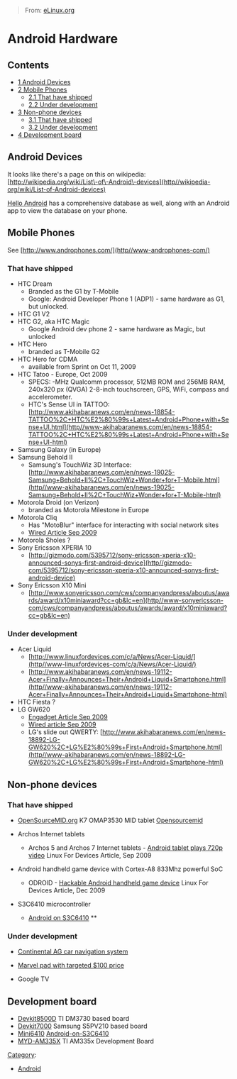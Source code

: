> From: [eLinux.org](http://eLinux.org/Android_Hardware "http://eLinux.org/Android_Hardware")


# Android Hardware



## Contents

-   [1 Android Devices](#android-devices)
-   [2 Mobile Phones](#mobile-phones)
    -   [2.1 That have shipped](#that-have-shipped)
    -   [2.2 Under development](#under-development)
-   [3 Non-phone devices](#non-phone-devices)
    -   [3.1 That have shipped](#that-have-shipped-2)
    -   [3.2 Under development](#under-development-2)
-   [4 Development board](#development-board)

## Android Devices

It looks like there's a page on this on wikipedia:
[http://wikipedia.org/wiki/List\-of\-Android\-devices](http//wikipedia-org/wiki/List-of-Android-devices)

[Hello Android](http//www-helloandroid-com/devices) has a comprehensive
database as well, along with an Android app to view the database on your
phone.

## Mobile Phones

See [http://www.androphones.com/](http//www-androphones-com/)

### That have shipped

-   HTC Dream
    -   Branded as the G1 by T-Mobile
    -   Google: Android Developer Phone 1 (ADP1) - same hardware as G1,
        but unlocked.
-   HTC G1 V2
-   HTC G2, aka HTC Magic
    -   Google Android dev phone 2 - same hardware as Magic, but
        unlocked
-   HTC Hero
    -   branded as T-Mobile G2
-   HTC Hero for CDMA
    -   available from Sprint on Oct 11, 2009
-   HTC Tatoo - Europe, Oct 2009
    -   SPECS: -MHz Qualcomm processor, 512MB ROM and 256MB RAM,
        240x320 px (QVGA) 2-8-inch touchscreen, GPS, WiFi, compass and
        accelerometer.
    -   HTC's Sense UI in TATTOO:
        [http://www.akihabaranews.com/en/news-18854-TATTOO%2C+HTC%E2%80%99s+Latest+Android+Phone+with+Sense+UI.html](http//www-akihabaranews.com/en/news-18854-TATTOO%2C+HTC%E2%80%99s+Latest+Android+Phone+with+Sense+UI-html)
-   Samsung Galaxy (in Europe)
-   Samsung Behold II
    -   Samsung's TouchWiz 3D Interface:
        [http://www.akihabaranews.com/en/news-19025-Samsung+Behold+II%2C+TouchWiz+Wonder+for+T-Mobile.html](http//www-akihabaranews.com/en/news-19025-Samsung+Behold+II%2C+TouchWiz+Wonder+for+T-Mobile-html)
-   Motorola Droid (on Verizon)
    -   branded as Motorola Milestone in Europe
-   Motorola Cliq
    -   Has "MotoBlur" interface for interacting with social network
        sites
    -   [Wired Article Sep
        2009](http//www-wired-com/gadgetlab/2009/09/motorola-android/)
-   Motorola Sholes ?
-   Sony Ericsson XPERIA 10
    -   [http://gizmodo.com/5395712/sony-ericsson-xperia-x10-announced-sonys-first-android-device](http//gizmodo-com/5395712/sony-ericsson-xperia-x10-announced-sonys-first-android-device)
-   Sony Ericsson X10 Mini
    -   [http://www.sonyericsson.com/cws/companyandpress/aboutus/awards/award/x10miniaward?cc=gb&lc=en](http//www-sonyericsson-com/cws/companyandpress/aboutus/awards/award/x10miniaward?cc=gb&lc=en)

### Under development

-   Acer Liquid
    -   [http://www.linuxfordevices.com/c/a/News/Acer-Liquid/](http//www-linuxfordevices-com/c/a/News/Acer-Liquid/)
    -   [http://www.akihabaranews.com/en/news-19112-Acer+Finally+Announces+Their+Android+Liquid+Smartphone.html](http//www-akihabaranews.com/en/news-19112-Acer+Finally+Announces+Their+Android+Liquid+Smartphone-html)
-   HTC Fiesta ?
-   LG GW620
    -   [Engadget Article Sep
        2009](http//www-engadget-com/2009/09/14/lg-officially-announces-gw620-its-first-android-phone/)
    -   [Wired article Sep
        2009](http//www-wired-com/gadgetlab/2009/09/lg-android-phone/)
    -   LG's slide out QWERTY:
        [http://www.akihabaranews.com/en/news-18892-LG-GW620%2C+LG%E2%80%99s+First+Android+Smartphone.html](http//www-akihabaranews.com/en/news-18892-LG-GW620%2C+LG%E2%80%99s+First+Android+Smartphone-html)



## Non-phone devices

### That have shipped

-   [OpenSourceMID.org](http//www-opensourcemid-org) K7 OMAP3530 MID
    tablet [Opensourcemid](http://eLinux.org/Opensourcemid "Opensourcemid")
-   Archos Internet tablets
    -   Archos 5 and Archos 7 Internet tablets - [Android tablet plays
        720p
        video](http//www-linuxfordevices-com/c/a/News/Archos-5-Internet-Tablet/?kc=LNXDEVNL091609)
        Linux For Devices Article, Sep 2009

-   Android handheld game device with Cortex-A8 833Mhz powerful SoC
    -   ODROID - [Hackable Android handheld game
        device](http//www-linuxfordevices-com/c/a/News/HardKernel-Odroid/)
        Linux For Devices Article, Dec 2009
-   S3C6410 microcontroller
    -   [Android on S3C6410](http//elinux-org/Android-on-S3C6410) \*\*

### Under development

-   [Continental AG car navigation
    system](http//phandroid-com/2009/06/05/android-in-your-car-autolinq-by-continental-ag/)

-   [Marvel pad with targeted \$100
    price](http//www-linuxfordevices-com/c/a/News/Marvell-Moby/?kc=LNXDEVNL032410)

-   Google TV

## Development board

-   [Devkit8500D](http//www-armkits.com/Product/devkit8500d-asp) TI
    DM3730 based board
-   [Devkit7000](http//www-armkits.com/Product/devkit7000-asp) Samsung
    S5PV210 based board
-   [Mini6410](http//www-minidevs.com/minidevs/Mini6410%20Board-html)
    [Android\-on\-S3C6410](http://eLinux.org/Android-on-S3C6410 "Android on S3C6410")
-   [MYD-AM335X](http//www-myirtech.com/list-asp?id=466) TI AM335x
    Development Board


[Category](http://eLinux.org/SpecialCategories "Special:Categories"):

-   [Android](http://eLinux.org/CategoryAndroid "Category:Android")

